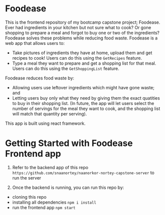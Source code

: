 # Foodease

This is the frontend repository of my bootcamp capstone project; Foodease. Ever had ingredients in your kitchen but not sure what to cook? Or gone shopping to prepare a meal and forgot to buy one or two of the ingredients? Foodease solves these problems while reducing food waste. Foodease is a web app that allows users to:

- Take pictures of ingredients they have at home, upload them and get recipes to cook! Users can do this using the `GetRecipes` feature. 
- Type a meal they want to prepare and get a shopping list for that meal. Users can do this using the `GetShoppingList` feature.

Foodease reduces food waste by:

- Allowing users use leftover ingredients which might have gone waste; and
- Letting users buy only what they need by giving them the exact quatities to buy in their shopping list. (In future, the app will let users select the number of servings for the meal they want to cook, and the shopping list will match that quantity per serving).

This app is built using react framework.

# Getting Started with Foodease Frontend app

1. Refer to the backend app of this repo `https://github.com/snaanortey/naanorkor-nortey-capstone-server` to run the server 

2. Once the backend is running, you can run this repo by:

- cloning this repo
- installing all dependencies `npm i install`
- run the frontend app `npm start`


